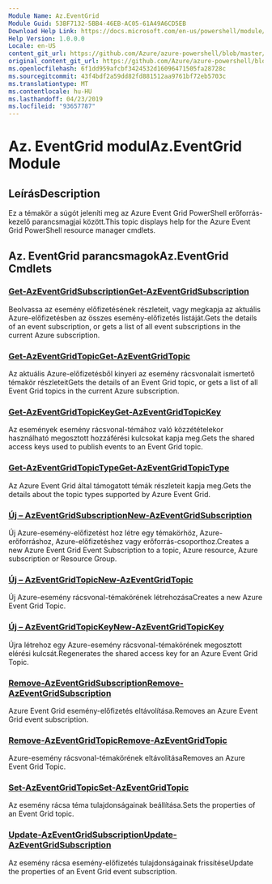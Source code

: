 ```yaml
---
Module Name: Az.EventGrid
Module Guid: 53BF7132-5BB4-46EB-AC05-61A49A6CD5EB
Download Help Link: https://docs.microsoft.com/en-us/powershell/module/az.eventgrid
Help Version: 1.0.0.0
Locale: en-US
content_git_url: https://github.com/Azure/azure-powershell/blob/master/src/EventGrid/EventGrid/help/Az.EventGrid.md
original_content_git_url: https://github.com/Azure/azure-powershell/blob/master/src/EventGrid/EventGrid/help/Az.EventGrid.md
ms.openlocfilehash: 6f1dd959afcbf3424532d16096471505fa28728c
ms.sourcegitcommit: 43f4bdf2a59dd82fd881512aa9761bf72eb5703c
ms.translationtype: MT
ms.contentlocale: hu-HU
ms.lasthandoff: 04/23/2019
ms.locfileid: "93657787"
---
```

# <span data-ttu-id="ccefd-101">Az. EventGrid modul</span><span class="sxs-lookup"><span data-stu-id="ccefd-101">Az.EventGrid Module</span></span>
## <span data-ttu-id="ccefd-102">Leírás</span><span class="sxs-lookup"><span data-stu-id="ccefd-102">Description</span></span>
<span data-ttu-id="ccefd-103">Ez a témakör a súgót jeleníti meg az Azure Event Grid PowerShell erőforrás-kezelő parancsmagjai között.</span><span class="sxs-lookup"><span data-stu-id="ccefd-103">This topic displays help for the Azure Event Grid PowerShell resource manager cmdlets.</span></span>

## <span data-ttu-id="ccefd-104">Az. EventGrid parancsmagok</span><span class="sxs-lookup"><span data-stu-id="ccefd-104">Az.EventGrid Cmdlets</span></span>
### [<span data-ttu-id="ccefd-105">Get-AzEventGridSubscription</span><span class="sxs-lookup"><span data-stu-id="ccefd-105">Get-AzEventGridSubscription</span></span>](Get-AzEventGridSubscription.md)
<span data-ttu-id="ccefd-106">Beolvassa az esemény előfizetésének részleteit, vagy megkapja az aktuális Azure-előfizetésben az összes esemény-előfizetés listáját.</span><span class="sxs-lookup"><span data-stu-id="ccefd-106">Gets the details of an event subscription, or gets a list of all event subscriptions in the current Azure subscription.</span></span>

### [<span data-ttu-id="ccefd-107">Get-AzEventGridTopic</span><span class="sxs-lookup"><span data-stu-id="ccefd-107">Get-AzEventGridTopic</span></span>](Get-AzEventGridTopic.md)
<span data-ttu-id="ccefd-108">Az aktuális Azure-előfizetésből kinyeri az esemény rácsvonalait ismertető témakör részleteit</span><span class="sxs-lookup"><span data-stu-id="ccefd-108">Gets the details of an Event Grid topic, or gets a list of all Event Grid topics in the current Azure subscription.</span></span>

### [<span data-ttu-id="ccefd-109">Get-AzEventGridTopicKey</span><span class="sxs-lookup"><span data-stu-id="ccefd-109">Get-AzEventGridTopicKey</span></span>](Get-AzEventGridTopicKey.md)
<span data-ttu-id="ccefd-110">Az események esemény rácsvonal-témához való közzétételekor használható megosztott hozzáférési kulcsokat kapja meg.</span><span class="sxs-lookup"><span data-stu-id="ccefd-110">Gets the shared access keys used to publish events to an Event Grid topic.</span></span>

### [<span data-ttu-id="ccefd-111">Get-AzEventGridTopicType</span><span class="sxs-lookup"><span data-stu-id="ccefd-111">Get-AzEventGridTopicType</span></span>](Get-AzEventGridTopicType.md)
<span data-ttu-id="ccefd-112">Az Azure Event Grid által támogatott témák részleteit kapja meg.</span><span class="sxs-lookup"><span data-stu-id="ccefd-112">Gets the details about the topic types supported by Azure Event Grid.</span></span>

### [<span data-ttu-id="ccefd-113">Új – AzEventGridSubscription</span><span class="sxs-lookup"><span data-stu-id="ccefd-113">New-AzEventGridSubscription</span></span>](New-AzEventGridSubscription.md)
<span data-ttu-id="ccefd-114">Új Azure-esemény-előfizetést hoz létre egy témakörhöz, Azure-erőforráshoz, Azure-előfizetéshez vagy erőforrás-csoporthoz.</span><span class="sxs-lookup"><span data-stu-id="ccefd-114">Creates a new Azure Event Grid Event Subscription to a topic, Azure resource, Azure subscription or Resource Group.</span></span>

### [<span data-ttu-id="ccefd-115">Új – AzEventGridTopic</span><span class="sxs-lookup"><span data-stu-id="ccefd-115">New-AzEventGridTopic</span></span>](New-AzEventGridTopic.md)
<span data-ttu-id="ccefd-116">Új Azure-esemény rácsvonal-témakörének létrehozása</span><span class="sxs-lookup"><span data-stu-id="ccefd-116">Creates a new Azure Event Grid Topic.</span></span>

### [<span data-ttu-id="ccefd-117">Új – AzEventGridTopicKey</span><span class="sxs-lookup"><span data-stu-id="ccefd-117">New-AzEventGridTopicKey</span></span>](New-AzEventGridTopicKey.md)
<span data-ttu-id="ccefd-118">Újra létrehoz egy Azure-esemény rácsvonal-témakörének megosztott elérési kulcsát.</span><span class="sxs-lookup"><span data-stu-id="ccefd-118">Regenerates the shared access key for an Azure Event Grid Topic.</span></span>

### [<span data-ttu-id="ccefd-119">Remove-AzEventGridSubscription</span><span class="sxs-lookup"><span data-stu-id="ccefd-119">Remove-AzEventGridSubscription</span></span>](Remove-AzEventGridSubscription.md)
<span data-ttu-id="ccefd-120">Azure Event Grid esemény-előfizetés eltávolítása.</span><span class="sxs-lookup"><span data-stu-id="ccefd-120">Removes an Azure Event Grid event subscription.</span></span>

### [<span data-ttu-id="ccefd-121">Remove-AzEventGridTopic</span><span class="sxs-lookup"><span data-stu-id="ccefd-121">Remove-AzEventGridTopic</span></span>](Remove-AzEventGridTopic.md)
<span data-ttu-id="ccefd-122">Azure-esemény rácsvonal-témakörének eltávolítása</span><span class="sxs-lookup"><span data-stu-id="ccefd-122">Removes an Azure Event Grid Topic.</span></span>

### [<span data-ttu-id="ccefd-123">Set-AzEventGridTopic</span><span class="sxs-lookup"><span data-stu-id="ccefd-123">Set-AzEventGridTopic</span></span>](Set-AzEventGridTopic.md)
<span data-ttu-id="ccefd-124">Az esemény rácsa téma tulajdonságainak beállítása.</span><span class="sxs-lookup"><span data-stu-id="ccefd-124">Sets the properties of an Event Grid topic.</span></span>

### [<span data-ttu-id="ccefd-125">Update-AzEventGridSubscription</span><span class="sxs-lookup"><span data-stu-id="ccefd-125">Update-AzEventGridSubscription</span></span>](Update-AzEventGridSubscription.md)
<span data-ttu-id="ccefd-126">Az esemény rácsa esemény-előfizetés tulajdonságainak frissítése</span><span class="sxs-lookup"><span data-stu-id="ccefd-126">Update the properties of an Event Grid event subscription.</span></span>

